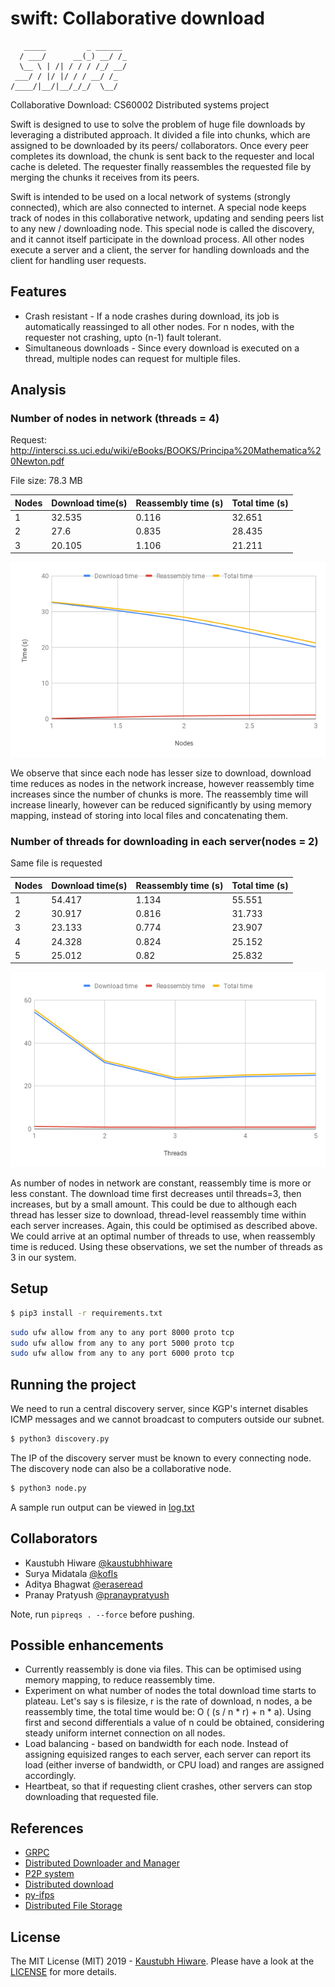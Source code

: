 # swift: Collaborative download
```
   _____         _ ______ 
  / ___/      __(_) __/ /_
  \__ \ | /| / / / /_/ __/
 ___/ / |/ |/ / / __/ /_  
/____/|__/|__/_/_/  \__/ 
```

Collaborative Download: CS60002 Distributed systems project

Swift is designed to use to solve the problem of huge file downloads by leveraging a distributed approach. It divided a file into chunks, which are assigned to be downloaded by its peers/ collaborators. Once every peer completes its download, the chunk is sent back to the requester and local cache is deleted. The requester finally reassembles the requested file by merging the chunks it receives from its peers.

Swift is intended to be used on a local network of systems (strongly connected), which are also connected to internet. A special node keeps track of nodes in this collaborative network, updating and sending peers list to any new / downloading node. This special node is called the discovery, and it cannot itself participate in the download process. All other nodes execute a server and a client, the server for handling downloads and the client for handling user requests.

## Features

* Crash resistant - If a node crashes during download, its job is automatically reassinged to all other nodes. For n nodes, with the requester not crashing, upto (n-1) fault tolerant.
* Simultaneous downloads - Since every download is executed on a thread, multiple nodes can request for multiple files.

## Analysis

### Number of nodes in network (threads = 4)

Request: http://intersci.ss.uci.edu/wiki/eBooks/BOOKS/Principa%20Mathematica%20Newton.pdf

File size: 78.3 MB

Nodes | Download time(s) | Reassembly time (s) | Total time (s)
--- | --- | --- | ---
1 | 32.535 | 0.116 |32.651
2 | 27.6 | 0.835 | 28.435
3 | 20.105 | 1.106 | 21.211

![nodes.png](nodes.png)

We observe that since each node has lesser size to download, download time reduces as nodes in the network increase, however reassembly time increases since the number of chunks is more. The reassembly time will increase linearly, however can be reduced significantly by using memory mapping, instead of storing into local files and concatenating them.

### Number of threads for downloading in each server(nodes = 2)

Same file is requested

Nodes | Download time(s) | Reassembly time (s) | Total time (s)
--- | --- | --- | ---
1 | 54.417 | 1.134 | 55.551
2 | 30.917 | 0.816 | 31.733
3 | 23.133 | 0.774 | 23.907
4 | 24.328 | 0.824 | 25.152
5 | 25.012 | 0.82 | 25.832

![threads.png](threads.png)

As number of nodes in network are constant, reassembly time is more or less constant. The download time first decreases until threads=3, then increases, but by a small amount. This could be due to although each thread has lesser size to download, thread-level reassembly time within each server increases. Again, this could be optimised as described above. We could arrive at an optimal number of threads to use, when reassembly time is reduced. Using these observations, we set the number of threads as 3 in our system.


## Setup

```bash
$ pip3 install -r requirements.txt
```

```bash
sudo ufw allow from any to any port 8000 proto tcp
sudo ufw allow from any to any port 5000 proto tcp
sudo ufw allow from any to any port 6000 proto tcp
```

## Running the project

We need to run a central discovery server, since KGP's internet disables ICMP messages and we cannot broadcast to computers outside our subnet.

```bash
$ python3 discovery.py
```

The IP of the discovery server must be known to every connecting node. The discovery node can also be a collaborative node.

```bash
$ python3 node.py
```

A sample run output can be viewed in [log.txt](log.txt)

## Collaborators

* Kaustubh Hiware [@kaustubhhiware](https://github.com/kaustubhhiware)
* Surya Midatala [@kofls](https://github.com/kofls)
* Aditya Bhagwat [@eraseread](https://github.com/eraseread)
* Pranay Pratyush [@pranaypratyush](https://github.com/pranaypratyush)

Note, run `pipreqs . --force` before pushing.

## Possible enhancements

* Currently reassembly is done via files. This can be optimised using memory mapping, to reduce reassembly time.
* Experiment on what number of nodes the total download time starts to plateau. Let's say s is filesize, r is the rate of download, n nodes, a be reassembly time, the total time would be: O ( (s / n * r) + n * a). Using first and second differentials a value of n could be obtained, considering steady uniform internet connection on all nodes.
* Load balancing - based on bandwidth for each node. Instead of assigning equisized ranges to each server, each server can report its load (either inverse of bandwidth, or CPU load) and ranges are assigned accordingly.
* Heartbeat, so that if requesting client crashes, other servers can stop downloading that requested file.

## References

* [GRPC](https://grpc.io/docs/quickstart/python.html)
* [Distributed Downloader and Manager](https://github.com/code-master5/Distributed-Downloader-and-Merger)
* [P2P system](https://github.com/kushkgp/P2P_System)
* [Distributed download](https://github.com/tazzaoui/distributed-download)
* [py-ifps](https://github.com/ipfs/py-ipfs)
* [Distributed File Storage](https://github.com/kavyasahai/DistributedFileStorage)

## License

The MIT License (MIT) 2019 - [Kaustubh Hiware](https://github.com/kaustubhhiware). Please have a look at the [LICENSE](LICENSE) for more details.


